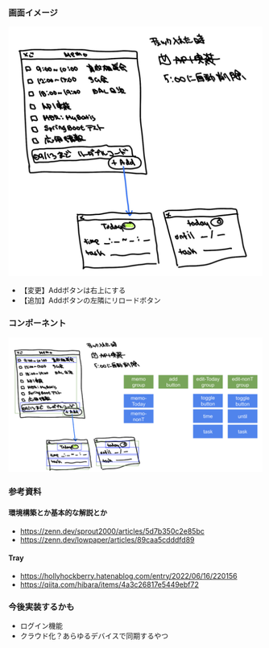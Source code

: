 ### 画面イメージ
![](gamen.jpeg)
- 【変更】Addボタンは右上にする
- 【追加】Addボタンの左隣にリロードボタン
### コンポーネント
![](componets-bunkatsu.png)
### 参考資料
#### 環境構築とか基本的な解説とか
- https://zenn.dev/sprout2000/articles/5d7b350c2e85bc
- https://zenn.dev/lowpaper/articles/89caa5cdddfd89
#### Tray
- https://hollyhockberry.hatenablog.com/entry/2022/06/16/220156
- https://qiita.com/hibara/items/4a3c26817e5449ebf72
### 今後実装するかも
- ログイン機能
- クラウド化？あらゆるデバイスで同期するやつ
